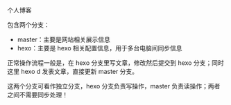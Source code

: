 个人博客

包含两个分支：

- master：主要是网站相关展示信息
- hexo：主要是 hexo 相关配置信息，用于多台电脑间同步信息

正常操作流程一般是，在 hexo 分支里写文章，修改然后提交到 hexo 分支；同时这里 hexo d 发表文章，直接更新 master 分支。

这两个分支可看作独立分支，hexo 分支负责写操作，master 负责读操作；两者之间不需要同步处理！